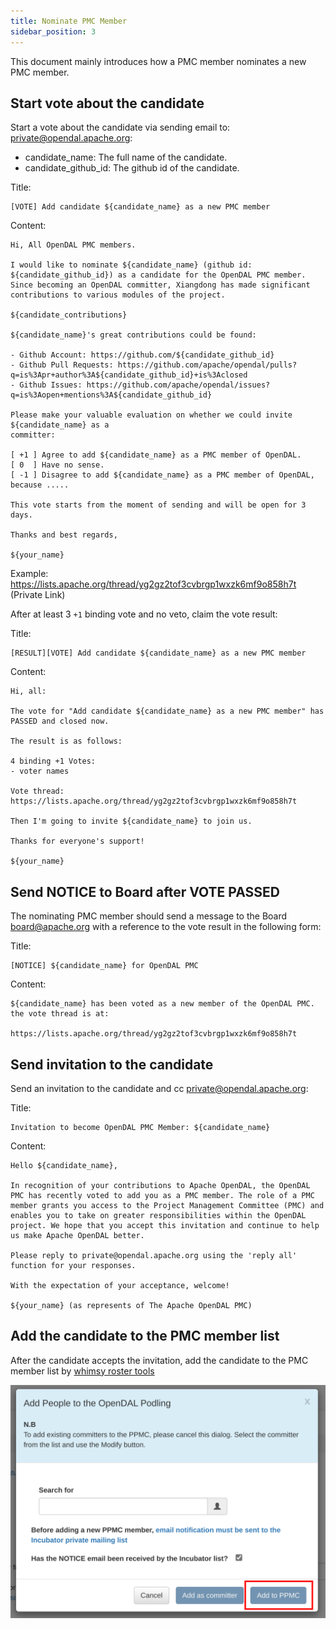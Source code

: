 ```yaml
---
title: Nominate PMC Member
sidebar_position: 3
---
```


This document mainly introduces how a PMC member nominates a new PMC member.

## Start vote about the candidate

Start a vote about the candidate via sending email to: <private@opendal.apache.org>:

- candidate_name: The full name of the candidate.
- candidate_github_id: The github id of the candidate.

Title:

```
[VOTE] Add candidate ${candidate_name} as a new PMC member
```

Content:

```
Hi, All OpenDAL PMC members.
  
I would like to nominate ${candidate_name} (github id: ${candidate_github_id}) as a candidate for the OpenDAL PMC member. Since becoming an OpenDAL committer, Xiangdong has made significant contributions to various modules of the project.

${candidate_contributions}

${candidate_name}'s great contributions could be found:

- Github Account: https://github.com/${candidate_github_id}
- Github Pull Requests: https://github.com/apache/opendal/pulls?q=is%3Apr+author%3A${candidate_github_id}+is%3Aclosed
- Github Issues: https://github.com/apache/opendal/issues?q=is%3Aopen+mentions%3A${candidate_github_id}

Please make your valuable evaluation on whether we could invite ${candidate_name} as a
committer:

[ +1 ] Agree to add ${candidate_name} as a PMC member of OpenDAL.
[ 0  ] Have no sense.
[ -1 ] Disagree to add ${candidate_name} as a PMC member of OpenDAL, because .....

This vote starts from the moment of sending and will be open for 3 days.
 
Thanks and best regards,

${your_name}
```

Example: <https://lists.apache.org/thread/yg2gz2tof3cvbrgp1wxzk6mf9o858h7t> (Private Link)

After at least 3 `+1` binding vote and no veto, claim the vote result:

Title:

```
[RESULT][VOTE] Add candidate ${candidate_name} as a new PMC member
```

Content:

```
Hi, all:

The vote for "Add candidate ${candidate_name} as a new PMC member" has PASSED and closed now.

The result is as follows:

4 binding +1 Votes:
- voter names

Vote thread: https://lists.apache.org/thread/yg2gz2tof3cvbrgp1wxzk6mf9o858h7t

Then I'm going to invite ${candidate_name} to join us.

Thanks for everyone's support!

${your_name}
```

## Send NOTICE to Board after VOTE PASSED

The nominating PMC member should send a message to the Board <board@apache.org> with a reference to the vote result in the following form:

Title:

```
[NOTICE] ${candidate_name} for OpenDAL PMC
```

Content:

```
${candidate_name} has been voted as a new member of the OpenDAL PMC. the vote thread is at: 

https://lists.apache.org/thread/yg2gz2tof3cvbrgp1wxzk6mf9o858h7t
```

## Send invitation to the candidate

Send an invitation to the candidate and cc <private@opendal.apache.org>:

Title:

```
Invitation to become OpenDAL PMC Member: ${candidate_name}
```

Content:

```
Hello ${candidate_name},

In recognition of your contributions to Apache OpenDAL, the OpenDAL PMC has recently voted to add you as a PMC member. The role of a PMC member grants you access to the Project Management Committee (PMC) and enables you to take on greater responsibilities within the OpenDAL project. We hope that you accept this invitation and continue to help us make Apache OpenDAL better.

Please reply to private@opendal.apache.org using the 'reply all' function for your responses.

With the expectation of your acceptance, welcome!

${your_name} (as represents of The Apache OpenDAL PMC)
```

## Add the candidate to the PMC member list

After the candidate accepts the invitation, add the candidate to the PMC member list by [whimsy roster tools](https://whimsy.apache.org/roster/committee/opendal)

![](roster-add-ppmc-member.png)
